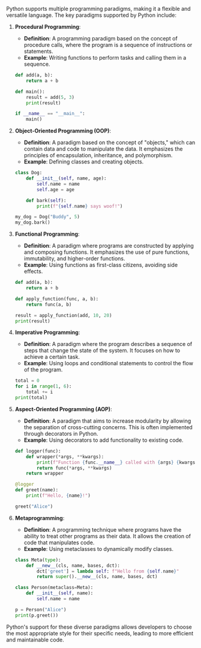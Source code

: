 Python supports multiple programming paradigms, making it a flexible and versatile language. The key paradigms supported by Python include:

1. **Procedural Programming**:
   - **Definition**: A programming paradigm based on the concept of procedure calls, where the program is a sequence of instructions or statements.
   - **Example**: Writing functions to perform tasks and calling them in a sequence.

   ```python
   def add(a, b):
       return a + b

   def main():
       result = add(5, 3)
       print(result)

   if __name__ == "__main__":
       main()
   ```

2. **Object-Oriented Programming (OOP)**:
   - **Definition**: A paradigm based on the concept of "objects," which can contain data and code to manipulate the data. It emphasizes the principles of encapsulation, inheritance, and polymorphism.
   - **Example**: Defining classes and creating objects.

   ```python
   class Dog:
       def __init__(self, name, age):
           self.name = name
           self.age = age

       def bark(self):
           print(f"{self.name} says woof!")

   my_dog = Dog("Buddy", 5)
   my_dog.bark()
   ```

3. **Functional Programming**:
   - **Definition**: A paradigm where programs are constructed by applying and composing functions. It emphasizes the use of pure functions, immutability, and higher-order functions.
   - **Example**: Using functions as first-class citizens, avoiding side effects.

   ```python
   def add(a, b):
       return a + b

   def apply_function(func, a, b):
       return func(a, b)

   result = apply_function(add, 10, 20)
   print(result)
   ```

4. **Imperative Programming**:
   - **Definition**: A paradigm where the program describes a sequence of steps that change the state of the system. It focuses on how to achieve a certain task.
   - **Example**: Using loops and conditional statements to control the flow of the program.

   ```python
   total = 0
   for i in range(1, 6):
       total += i
   print(total)
   ```

5. **Aspect-Oriented Programming (AOP)**:
   - **Definition**: A paradigm that aims to increase modularity by allowing the separation of cross-cutting concerns. This is often implemented through decorators in Python.
   - **Example**: Using decorators to add functionality to existing code.

   ```python
   def logger(func):
       def wrapper(*args, **kwargs):
           print(f"Function {func.__name__} called with {args} {kwargs}")
           return func(*args, **kwargs)
       return wrapper

   @logger
   def greet(name):
       print(f"Hello, {name}!")

   greet("Alice")
   ```

6. **Metaprogramming**:
   - **Definition**: A programming technique where programs have the ability to treat other programs as their data. It allows the creation of code that manipulates code.
   - **Example**: Using metaclasses to dynamically modify classes.

   ```python
   class Meta(type):
       def __new__(cls, name, bases, dct):
           dct['greet'] = lambda self: f"Hello from {self.name}"
           return super().__new__(cls, name, bases, dct)

   class Person(metaclass=Meta):
       def __init__(self, name):
           self.name = name

   p = Person("Alice")
   print(p.greet())
   ```

Python's support for these diverse paradigms allows developers to choose the most appropriate style for their specific needs, leading to more efficient and maintainable code.